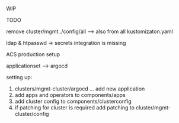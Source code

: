 
WIP

TODO 

remove cluster/mgmt../config/all --> also from all kustomizaton.yaml

ldap & htpasswd -> secrets integration is missing

ACS production setup

applicationset --> argocd

setting up:
  1. clusters/mgmt-cluster/argocd ... add new application 
  2. add apps and operators to components/apps
  3. add cluster config to components/clusterconfig 
  4. if patching for cluster is required add patching to cluster/mgmt-cluster/config
